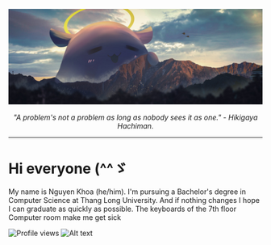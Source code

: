 ![A Cute Cat](https://raw.githubusercontent.com/kztera/kztera/main/bg.jpg)

<p align="center"><i>"A problem's not a problem as long as nobody sees it as one." - Hikigaya Hachiman. </i></p>

---

# Hi everyone (^^ゞ

My name is Nguyen Khoa (he/him). I'm pursuing a Bachelor's degree in Computer Science at Thang Long University. And if nothing changes I hope I can graduate as quickly as possible. The keyboards of the 7th floor Computer room make me get sick

![Profile views](https://gpvc.arturio.dev/kztera)
![Alt text](https://spotify-recently-played-readme.vercel.app/api?user=31v5dhuuhzkkvv4cqimaphde2x6i&count=5&width=400)

<!--

**kztera/kztera** is a ✨ _special_ ✨ repository because its `README.md` (this file) appears on your GitHub profile.

Here are some ideas to get you started:

- 🔭 I’m currently working on ...
- 🌱 I’m currently learning ...
- 👯 I’m looking to collaborate on ...
- 🤔 I’m looking for help with ...
- 💬 Ask me about ...
- 📫 How to reach me: ...
- 😄 Pronouns: ...
- ⚡ Fun fact: ...
-->

